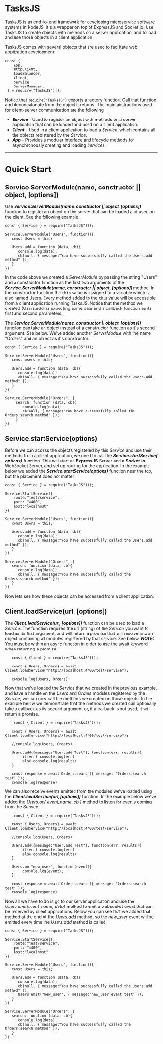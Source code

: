 # TasksJS

TasksJS is an end-to-end framework for developing microservice software systems in NodeJS. It's a wrapper on top of ExpressJS and Socket.io. Use TasksJS to create objects with methods on a server application, and to load and use those objects in a client application. 

TasksJS comes with several objects that are used to facilitate web application development: 
```
const { 
    App,
    HttpClient,
    LoadBalancer,
    Client,
    Service,
    ServerManager,
 } = require("TasksJS")();
```

Notice that ` require("TasksJS") ` exports a factory function. Call that function and deconcatonate from the object it returns. The main  abstractions used for client-server communication are the following:


- ***Service*** - Used to register an object with methods on a server application that can be loaded and used on a client application. 
- ***Client*** - Used in a client application to load a *Service*, which contains all the objects registered by the *Service*.
- ***App*** - Provides a modular interface and lifecycle methods for asynchronously creating and loading *Services*. 

---

# Quick Start
## Service.ServerModule(name, constructor || object, [options])

Use ***Service.ServerModule(name, constructor || object, [options])*** function to register an object on the server that can be loaded and used on the client. See the following example. 

```
const { Service } = require("TasksJS")();

Service.ServerModule("Users", function(){
   const Users = this;
   
   Users.add = function (data, cb){
      console.log(data);
      cb(null, { message:"You have successfully called the Users.add method" });
   }
})
```
In the code above we created a *ServerModule* by passing the string "Users" and a constructor function as the first two arguments of the ***Service.ServerModule(name, constructor || object, [options])*** method. In the constructor function the ` this ` value is assigned to a variable which is also named Users. Every method added to the ` this ` value will be accessible from a client application running TasksJS. Notice that the method we created (Users.add) is expecting some data and a callback function as its first and second parameters.

The  ***Service.ServerModule(name, constructor || object, [options])*** function can take an object instead of a constructor function as it's second argument. See below. We've added another *ServerModule* with the name "Orders" and an object as it's constructor.

```
const { Service } = require("TasksJS")();

Service.ServerModule("Users", function(){
   const Users = this;
   
   Users.add = function (data, cb){
      console.log(data);
      cb(null, { message:"You have successfully called the Users.add method" });
   }
})

Service.ServerModule("Orders", { 
     search: function (data, cb){
        console.log(data);
        cb(null, { message:"You have successfully called the Orders.search method" });
     }
})
```

## Service.startService(options)

Before we can access the objects registered by this *Service* and use their methods from a client application, we need to call the ***Service.startService( options)*** function. This will start an **ExpressJS** Server and a **Socket.io** WebSocket Server, and set up routing for the application. In the example below we added the ***Service.startService(options)*** function near the top, but the placement does not matter. 

```
const { Service } = require("TasksJS")();

Service.StartService({
    route:"test/service",
    port: "4400",
    host:"localhost"
})

Service.ServerModule("Users", function(){
   const Users = this;
   
   Users.add = function (data, cb){
      console.log(data);
      cb(null, { message:"You have successfully called the Users.add method" });
   }
})

Service.ServerModule("Orders", { 
   search: function (data, cb){
      console.log(data);
      cb(null, { message:"You have successfully called the Orders.search method" });
   }
})
```
Now lets see how these objects can be accessed from a client application.

## Client.loadService(url, [options])

The ***Client.loadService(url, [options])*** function can be used to load a *Service*. The function requires the url (string) of the *Service* you want to load as its first argument, and will return a promise that will resolve into an object containing all modules registered by that service. See below. ***NOTE:*** You must be within an async function in order to use the await keyword when returning a promise.
```
   const { Client } = require("TasksJS")();
   
   const { Users, Orders} = await Client.loadService("http://localhost:4400/test/service");
   
   console.log(Users, Orders)
```
Now that we've loaded the *Service* that we created in the previous example, and have a handle on the *Users* and *Orders* modules registered by the *Service*, we can now call the methods we created on those objects. In the example below we demonstrate that the methods we created can optionally take a callback as its second argument or, if a callback is not used, it will return a promise.

```
    const { Client } = require("TasksJS")();
   
   const { Users, Orders} = await Client.loadService("http://localhost:4400/test/service");
   
   //console.log(Users, Orders)
   
   Users.add({message:"User.add Test"}, function(err, results){
        if(err) console.log(err)
        else console.log(results)
   })
   
   const response = await Orders.search({ message: "Orders.search test" });
   console.log(response)
```
We can also receive events emitted from the modules we've loaded using the ***Client.loadService(url, [options])*** function. In the example below we've added the  *Users.on( event_name, cb )* method to listen for events coming from the *Service*.

```
    const { Client } = require("TasksJS")();
   
   const { Users, Orders} = await Client.loadService("http://localhost:4400/test/service");
   
   //console.log(Users, Orders)
   
   Users.add({message:"User.add Test"}, function(err, results){
        if(err) console.log(err)
        else console.log(results)
   })
   
   Users.on("new_user", function(event){
        console.log(event);
   })
   
   const response = await Orders.search({ message: "Orders.search test" });
   console.log(response)
```
Now all we have to do is go to our server application and use the *Users.emit(event_name, data)* method to emit a websocket event that can be received by client applications. Below you can see that we added that method at the end of the *Users.add* method, so the *new_user* event will be emitted every time the *Users.add* method is called.
```
const { Service } = require("TasksJS")();

Service.StartService({
    route:"test/service",
    port: "4400",
    host:"localhost"
})

Service.ServerModule("Users", function(){
   const Users = this;
   
   Users.add = function (data, cb){
      console.log(data);
      cb(null, { message:"You have successfully called the Users.add method" });
      Users.emit("new_user", { message:"new_user event test" });
   }
})

Service.ServerModule("Orders", { 
   search: function (data, cb){
      console.log(data);
      cb(null, { message:"You have successfully called the Orders.search method" });
   }
})
```
